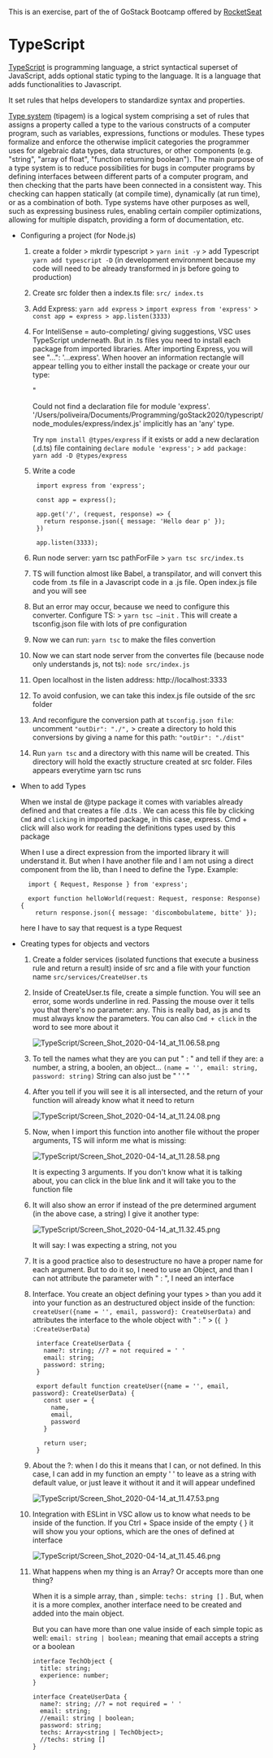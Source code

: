 This is an exercise, part of the of GoStack Bootcamp offered by [RocketSeat](https://rocketseat.com.br/)

# TypeScript

[TypeScript](https://www.typescriptlang.org/index.html) is programming language, a strict syntactical superset of JavaScript, adds optional static typing to the language. It is a language that adds functionalities to Javascript.

It set rules that helps developers to standardize syntax and properties.

[Type system](https://en.wikipedia.org/wiki/Type_system) (tipagem) is a logical system comprising a set of rules that assigns a property called a type to the various constructs of a computer program, such as variables, expressions, functions or modules. These types formalize and enforce the otherwise implicit categories the programmer uses for algebraic data types, data structures, or other components (e.g. "string", "array of float", "function returning boolean"). The main purpose of a type system is to reduce possibilities for bugs in computer programs by defining interfaces between different parts of a computer program, and then checking that the parts have been connected in a consistent way. This checking can happen statically (at compile time), dynamically (at run time), or as a combination of both. Type systems have other purposes as well, such as expressing business rules, enabling certain compiler optimizations, allowing for multiple dispatch, providing a form of documentation, etc. 

- Configuring a project (for Node.js)
    1. create a folder > mkrdir typescript > `yarn init -y` > add Typescript `yarn add typescript -D` (in development environment because my code will need to  be already transformed in js before going to production)
    2. Create src folder then a index.ts file: `src/ index.ts`
    3. Add Express: `yarn add express` > `import express from 'express'` > `const app = express > app.listen(3333)`
    4. For InteliSense = auto-completing/ giving suggestions, VSC uses TypeScript underneath. But in .ts files you need to install each package from imported libraries. After importing Express, you will see "...":  '...express'. When hoover an information rectangle will appear telling you to either install the package or create your our type: 

        "

        Could not find a declaration file for module 'express'. '/Users/poliveira/Documents/Programming/goStack2020/typescript/node_modules/express/index.js' implicitly has an 'any' type.

        Try `npm install @types/express` if it exists or add a new declaration (.d.ts) file containing `declare module 'express';` > `add package: yarn add -D @types/express`

    5. Write a code

            import express from 'express';
            
            const app = express();
            
            app.get('/', (request, response) => {
              return response.json({ message: 'Hello dear p' });
            })
            
            app.listen(3333);

    6. Run node server: yarn tsc pathForFile > `yarn tsc src/index.ts`
    7. TS will function almost like Babel, a transpilator, and will convert this code from .ts file in a Javascript code in a .js file. Open index.js file and you will see
    8. But an error may occur, because we need to configure this converter. Configure TS: >  `yarn tsc —init` . This will create a tsconfig.json file with lots of pre configuration
    9. Now we can run: `yarn tsc` to make the files convertion
    10. Now we can start node server from the convertes file (because node only understands js, not ts): `node src/index.js`
    11. Open localhost in the listen address: http://localhost:3333
    12. To avoid confusion, we can take this index.js file outside of the src folder
    13. And reconfigure the conversion path at `tsconfig.json file`: uncomment `"outDir": "./",` > create a directory to hold this conversions by giving a name for this path: `"outDir": "./dist"`
    14. Run `yarn tsc` and a directory with this name will be created. This directory will hold the exactly structure created at src folder. Files appears everytime yarn tsc runs

- When to add Types

    When we instal de @type package it comes with variables already defined and that creates a file .d.ts . We can acess this file by clicking `Cmd` and `clicking` in imported package, in this case, express. Cmd + click will also work for reading the definitions types used by this package

    When I use a direct  expression from the imported library it will understand it. But when I have another file and I am not using a direct component from the lib, than I need to define the Type. Example: 

        import { Request, Response } from 'express';
        
        export function helloWorld(request: Request, response: Response) {
          return response.json({ message: 'discombobulateme, bitte' });

    here I have to say that request is a type Request

- Creating types for objects and vectors
    1. Create a folder services (isolated functions that execute a business rule and return a result) inside of src and a file with your function name `src/services/CreateUser.ts`
    2. Inside of CreateUser.ts file, create a simple function. You will see an error, some words underline in red. Passing the mouse over it tells you that there's no parameter: any. This is really bad, as js and ts must always know the parameters. You can also `Cmd + click` in the word to see more about it

        ![TypeScript/Screen_Shot_2020-04-14_at_11.06.58.png](TypeScript/Screen_Shot_2020-04-14_at_11.06.58.png)

    3. To tell the names what they are you can put " : " and tell if they are: a number, a string, a boolen, an object... `(name = '', email: string, password: string)` String can also just be " ' ' "
    4. After you tell if you will see it is all intersected, and the return of your function will already know what it need to return

        ![TypeScript/Screen_Shot_2020-04-14_at_11.24.08.png](TypeScript/Screen_Shot_2020-04-14_at_11.24.08.png)

    5. Now, when I import this function into another file without the proper arguments, TS will inform me what is missing: 

        ![TypeScript/Screen_Shot_2020-04-14_at_11.28.58.png](TypeScript/Screen_Shot_2020-04-14_at_11.28.58.png)

        It is expecting 3 arguments. If you don't know what it is talking about, you can click in the blue link and it will take you to the function file

    6. It will also show an error if instead of the pre determined argument (in the above case, a string) I give it another type: 

        ![TypeScript/Screen_Shot_2020-04-14_at_11.32.45.png](TypeScript/Screen_Shot_2020-04-14_at_11.32.45.png)

        It will say: I was expecting a string, not you

    7. It is a good practice also to desestructure no have a proper name for each argument. But to do it so, I need to use an Object, and than I can not attribute the parameter with " : ", I need an interface
    8. Interface. You create an object defining your types > than you add it into your function as an destructured object inside of the function: `createUser({name = '', email, password}: CreateUserData)` and attributes the interface to the whole object with " : " > (`{ } :CreateUserData`)

            interface CreateUserData {
              name?: string; //? = not required = ' ' 
              email: string;
              password: string;
            }
            
            export default function createUser({name = '', email, password}: CreateUserData) {
              const user = {
                name, 
                email,
                password
              }
            
              return user;
            }

    9. About the ?: when I do this it means that I can, or not defined. In this case, I can add in my function an empty ' ' to leave as a string with default value, or just leave it without it and it will appear undefined

        ![TypeScript/Screen_Shot_2020-04-14_at_11.47.53.png](TypeScript/Screen_Shot_2020-04-14_at_11.47.53.png)

    10. Integration with ESLint in VSC allow us to know what needs to be inside of the function. If you Ctrl + Space inside of the empty { } it will show you your options, which are the ones of defined at interface

        ![TypeScript/Screen_Shot_2020-04-14_at_11.45.46.png](TypeScript/Screen_Shot_2020-04-14_at_11.45.46.png)

    11. What happens when my thing is an Array? Or accepts more than one thing?

        When it is a simple array, than , simple: `techs: string []` . But, when it is a more complex, another interface need to be created and added into the main object. 

        But you can have more than one value inside of each simple topic as well: `email: string | boolean;` meaning that email accepts a string or a boolean

            interface TechObject {
              title: string;
              experience: number;
            }
            
            interface CreateUserData {
              name?: string; //? = not required = ' ' 
              email: string;
              //email: string | boolean;
              password: string;
              techs: Array<string | TechObject>;
              //techs: string [] 
            }
